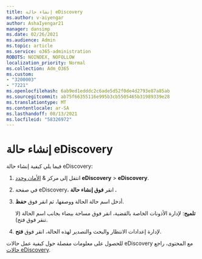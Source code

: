 ```yaml
---
title: إنشاء حالة eDiscovery
ms.author: v-aiyengar
author: AshaIyengar21
manager: dansimp
ms.date: 02/26/2021
ms.audience: Admin
ms.topic: article
ms.service: o365-administration
ROBOTS: NOINDEX, NOFOLLOW
localization_priority: Normal
ms.collection: Adm_O365
ms.custom:
- "3200003"
- "7221"
ms.openlocfilehash: 6ab9ed1edddc2c6ade5d52f0de4d2793e87a85ab
ms.sourcegitcommit: ab75f66355116e995b3cb5505465b31989339e28
ms.translationtype: MT
ms.contentlocale: ar-SA
ms.lasthandoff: 08/13/2021
ms.locfileid: "58326972"
---
```

# <a name="create-an-ediscovery-case"></a>إنشاء حالة eDiscovery

فيما يلي كيفية إنشاء حالة eDiscovery:

1. انتقل إلى مركز & [الأمان وحدد](https://go.microsoft.com/fwlink/p/?linkid=2077143) **eDiscovery**  >  **eDiscovery**.
1. في صفحة eDiscovery، انقر **فوق إنشاء حالة .**
1. أدخل اسم حالة الحالة ووصفها، ثم انقر فوق **حفظ**.
    
    **تلميح**: لإدارة الأذونات الخاصة بالقضية، انقر فوق مساحة بيضاء بجانب اسم الحالة (لا تنقر فوق فتح).
1. لإدارة إعدادات الانتظار والبحث والتصدير لهذه الحالة، انقر فوق **فتح**.

للحصول على معلومات مفصلة حول كيفية عمل حالات eDiscovery مع المحتوى، راجع [حالات eDiscovery](https://go.microsoft.com/fwlink/?linkid=2101589).
